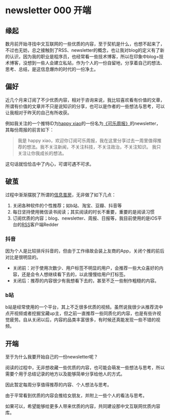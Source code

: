 # newsletter 000 开端


## 缘起

数月前开始寻找中文互联网的一些优质的内容，至于契机是什么，也想不起来了，不过也无妨，总之接触到了RSS、newsletter的概念，也让我对blog的定义有了新的认识，因为我的职业是程序员，也经常看一些技术博客，所以在印象中blog=技术博客，没想到一些人会建立私站，作为个人的一份自留地，分享着自己的想法、思考、总结，是这信息爆炸的时代的一份净土。

## 偏好

近几个月来订阅了不少优质内容，相对于咨询来说，我比较喜欢看有价值的文章，所谓有价值的文章并不只是说知识的分享，也可以是作者的一些想法与思考，可以让我相对于昨天的自己有所收获。

例如我关注的一个推特ID为[happy xiao](https://twitter.com/coolxiao)的一份名为[《可乐周报》](https://happyxiao.com/)的newsletter，其每份周报的前言如下：

> 我是 happy xiao，欢迎你订阅可乐周报，我在这里分享过去一周里值得推荐的想法。我不关注新闻，不关注科技，不关注政治，不关注知识。
我只关注让你我成长的想法。

这句话就恰恰击中了内心，可谓可遇不可求。

## 破茧

过程中渐渐摆脱了所谓的[信息茧房](https://baike.baidu.com/item/%E4%BF%A1%E6%81%AF%E8%8C%A7%E6%88%BF/12661227)，无非做了如下几点：

1. 关闭各种软件的个性推荐；如b站、淘宝、豆瓣、抖音等
2. 每日坚持使用微信读书阅读；其实阅读的时长不重要，重要的是阅读习惯
3. 订阅优质的内容；blog、newsletter、周报、日报等，我目前使用的是iOS平台的[RSS](https://baike.baidu.com/item/rss/24470)客户端Redder

### 抖音
因为个人是比较排斥抖音的，但由于工作缘故会装上友商的App，关闭个推的前后对比是很明显的。

- 关闭前：对于使用次数少、用户标签不明显的用户，会推荐一些大众喜好的内容，还是会令人想继续看下去的，以此慢慢给用户打标签。
- 关闭后：推荐的内容很少有我想看下去的，甚至不乏一些制作粗糙的内容。

### b站
b站是经常使用的一个平台，其上不乏很多优质的视频。虽然说我很少从推荐流中点开视频或者挖掘宝藏up主，但之前一直推荐一些同质化的内容，也是有些许视觉疲劳。自从关闭以后，内容的品类丰富很多，有时候还真能发现一些不错的视频。

## 开端
至于为什么我要开始自己的一份newsletter呢？

阅读的过程中，无非想收藏一些优质的内容，也可能会萌发一些想法与思考，所以需要个用于总结记录的地方以及能够简单分享给他人的方式。

因此暂定每周分享值得推荐的内容、个人想法与思考。

由于平常看到优质的内容会推给女朋友，并附上一些个人的看法与思考。

如果可以，希望能够给更多人带来优质的内容，共同建设那中文互联网优质内容库。

